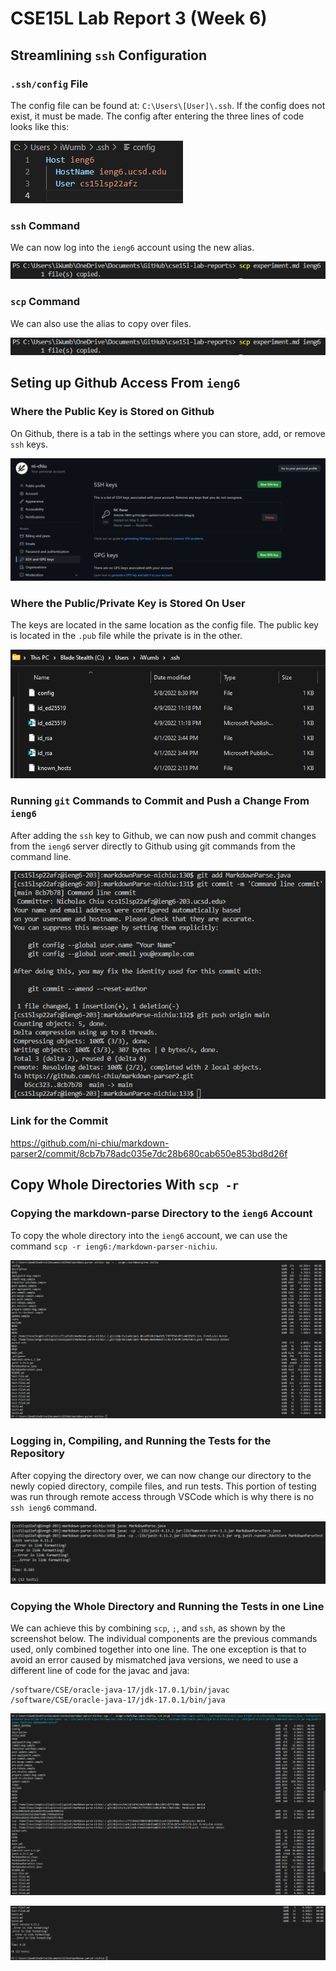 # CSE15L Lab Report 3 (Week 6)

## Streamlining `ssh` Configuration

### `.ssh/config` File
The config file can be found at: `C:\Users\[User]\.ssh`. If the config does not exist, it must be made. The config after entering the three lines of code looks like this:

![configFile](images\configFile.png)

### `ssh` Command 
We can now log into the `ieng6` account using the new alias.

![sshCommand](images\scpCommand.png)

### `scp` Command
We can also use the alias to copy over files.

![scpCommand](images\scpCommand.png)

## Seting up Github Access From `ieng6`

### Where the Public Key is Stored on Github
On Github, there is a tab in the settings where you can store, add, or remove
`ssh` keys. 

![publicKeyGithub](images\publicKeyGithub.png)

### Where the Public/Private Key is Stored On User
The keys are located in the same location as the config file. The public key
is located in the `.pub` file while the private is in the other. 

![publicPrivateKeyUser](images\publicPrivateKeyUser.png)

### Running `git` Commands to Commit and Push a Change From `ieng6`
After adding the `ssh` key to Github, we can now push and commit changes from
the `ieng6` server directly to Github using git commands from the command line. 

![commandLineCommit](images\commandLineCommit.png)

### Link for the Commit
https://github.com/ni-chiu/markdown-parser2/commit/8cb7b78adc035e7dc28b680cab650e853bd8d26f

## Copy Whole Directories With `scp -r`

### Copying the markdown-parse Directory to the `ieng6` Account
To copy the whole directory into the `ieng6` account, we can use the command 
`scp -r ieng6:/markdown-parser-nichiu`.

![copyingWholeDirectory](images\copyingWholeDirectory.png)

### Logging in, Compiling, and Running the Tests for the Repository
After copying the directory over, we can now change our directory to the newly copied
directory, compile files, and run tests. This portion of testing was run through 
remote access through VSCode which is why there is no `ssh ieng6` command. 

![remoteTesting](images\remoteTesting.png)

### Copying the Whole Directory and Running the Tests in one Line 

We can achieve this by combining `scp`, `;`, and `ssh`, as shown by the screenshot below. 
The individual components are the previous commands used, only combined together into one line.
The one exception is that to avoid an error caused by mismatched java versions, we need to use 
a different line of code for the javac and java: 

```
/software/CSE/oracle-java-17/jdk-17.0.1/bin/javac
/software/CSE/oracle-java-17/jdk-17.0.1/bin/java
```
![oneLine1](images\oneLine1.png)

![oneLine2](images\oneLine2.png)
